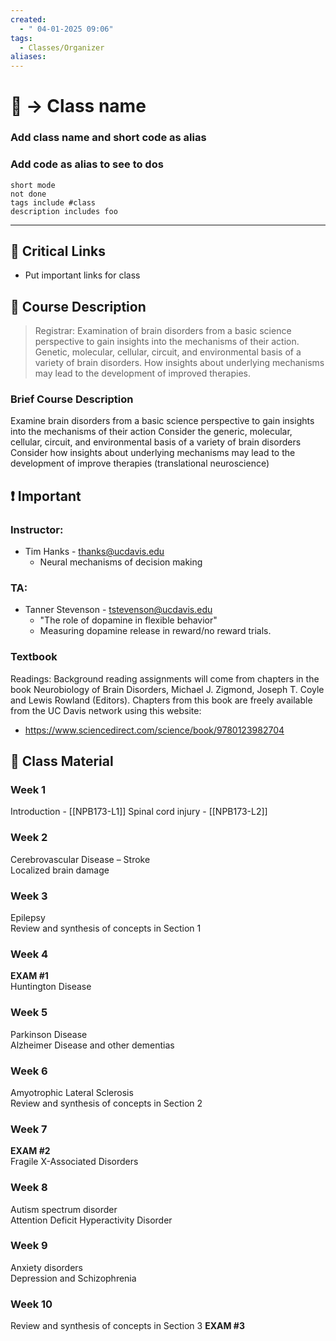 ```yaml
---
created:
  - " 04-01-2025 09:06"
tags:
  - Classes/Organizer
aliases:
---
```


# 📗 -> Class name
### Add class name and short code  as alias
### Add code as alias to see to dos
```tasks
short mode
not done
tags include #class
description includes foo
```
---
## 🔗 Critical Links
- Put important links for class

## 🔶 Course Description
> Registrar:
> Examination of brain disorders from a basic science perspective to gain insights into the mechanisms of their action. Genetic, molecular, cellular, circuit, and environmental basis of a variety of brain disorders. How insights about underlying mechanisms may lead to the development of improved therapies.

### Brief Course Description
Examine brain disorders from a basic science perspective to gain insights into the mechanisms of their action
Consider the generic, molecular, cellular, circuit, and environmental basis of a variety of brain disorders
Consider how insights about underlying mechanisms may lead to the development of improve therapies (translational neuroscience)


## ❗ Important
### Instructor: 
- Tim Hanks - thanks@ucdavis.edu
	- Neural mechanisms of decision making 
### TA: 
- Tanner Stevenson - tstevenson@ucdavis.edu
	- "The role of dopamine in flexible behavior"
	- Measuring dopamine release in reward/no reward trials. 

### Textbook
Readings: Background reading assignments will come from chapters in the book Neurobiology of Brain Disorders, Michael J. Zigmond, Joseph T. Coyle and Lewis Rowland (Editors). Chapters from this book are freely available from the UC Davis network using this website:
- https://www.sciencedirect.com/science/book/9780123982704

## 📄 Class Material
### Week 1
Introduction - [[NPB173-L1]]
Spinal cord injury - [[NPB173-L2]]
### Week 2
Cerebrovascular Disease – Stroke  
Localized brain damage  
### Week 3
Epilepsy  
Review and synthesis of concepts in Section 1

### Week 4
**EXAM #1**  
Huntington Disease  
### Week 5
Parkinson Disease  
Alzheimer Disease and other dementias
### Week 6
Amyotrophic Lateral Sclerosis  
Review and synthesis of concepts in Section 2

### Week 7
**EXAM #2**  
Fragile X-Associated Disorders  
### Week 8
Autism spectrum disorder  
Attention Deficit Hyperactivity Disorder
### Week 9
Anxiety disorders  
Depression and Schizophrenia
### Week 10
Review and synthesis of concepts in Section 3
**EXAM #3**


